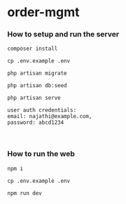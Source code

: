 # order-mgmt

### How to setup and run the server
```composer install```

```cp .env.example .env```

```php artisan migrate```

```php artisan db:seed```

```php artisan serve```

```
user auth credentials:
email: najathi@example.com,
password: abcd1234
```

<br />

### How to run the web
```npm i```

```cp .env.example .env```

```npm run dev```
